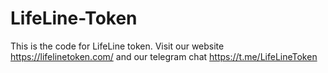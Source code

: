 # LifeLine-Token

This is the code for LifeLine token. Visit our website https://lifelinetoken.com/ and our telegram chat https://t.me/LifeLineToken
